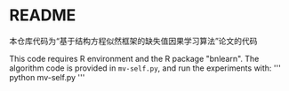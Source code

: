 # README

本仓库代码为“基于结构方程似然框架的缺失值因果学习算法”论文的代码

This code requires R environment and the R package "bnlearn". The algorithm code is provided in `mv-self.py`, and run the experiments with:
'''
python mv-self.py
'''

